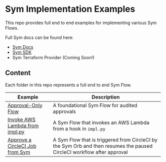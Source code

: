 # Sym Implementation Examples

This repo provides full end to end examples for implementing various Sym Flows.

Full Sym docs can be found here:
- [Sym Docs](https://docs.symops.com/docs)
- [Sym SDK](https://sdk.docs.symops.com/)
- Sym Terraform Provider (Coming Soon!)

## Content
Each folder in this repo represents a full end to end Sym Flow.

| Example                                                 | Description                                                                                                            |
|---------------------------------------------------------|------------------------------------------------------------------------------------------------------------------------|
| [Approval-Only Flow](approvals)                         | A foundational Sym Flow for audited approvals                                                                          |
| [Invoke AWS Lambda from impl.py](aws_lambda_sdk)        | A Sym Flow that invokes an AWS Lambda from a hook in `impl.py`                                                         |
| [Approve a CircleCI Job from Sym](approve_circleci_job) | A Sym Flow that is triggered from CircleCI by the Sym Orb and then resumes the paused CircleCI workflow after approval |
